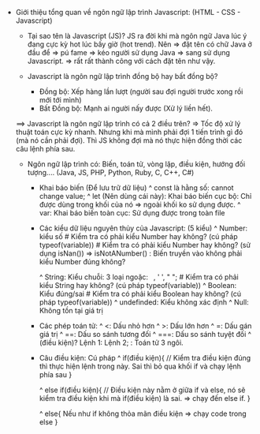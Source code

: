 - Giới thiệu tổng quan về ngôn ngữ lập trình Javascript:  (HTML - CSS - Javascript)
    + Tại sao tên là Javascript (JS)? JS ra đời khi mà ngôn ngữ Java lúc ý đang cực kỳ hot lúc bấy giờ (hot trend). Nên => đặt tên có chữ Java ở đầu để => pú fame => kéo người sử dụng Java => sang sử dụng Javascript. => rất rất thành công với cách đặt tên như vậy.

    + Javascript là ngôn ngữ lập trình đồng bộ hay bất đồng bộ? 
        * Đồng bộ: Xếp hàng lần lượt (người sau đợi người trước xong rồi mới tới mình)
        * Bất Đồng bộ: Mạnh ai người nấy được (Xử lý liền hết).

    ==> Javascript là ngôn ngữ lập trình có cả 2 điều trên?  => Tốc độ xử lý thuật toán cực kỳ nhanh. Nhưng  khi mà mình phải đợi 1 tiến trình gì đó (mà nó cần phải đợi). Thì JS không đợi mà nó thực hiện đồng thời các câu lệnh phía sau.


    + Ngôn ngữ lập trình có: Biến, toán tử, vòng lặp, điều kiện, hướng đối tượng.... (Java, JS, PHP, Python, Ruby, C, C++, C#)

        * Khai báo biến (Để lưu trữ dữ liệu)
            ^ const là hằng số: cannot change value;
            ^ let (Nên dùng cái này): Khai báo biến cục bộ: Chỉ được dùng trong khối của nó => ngoài khối ko sử dụng được.
            ^ var: Khai báo biến toàn cục: Sử dụng được trong toàn file

        * Các kiểu dữ liệu nguyên thủy của Javascript: (5 kiểu)
            ^ Number: kiểu số
                # Kiểm tra có phải kiểu Number hay không? (cú pháp typeof(variable))
                # Kiểm tra có phải kiểu Number hay không? (sử dụng isNan()) => isNotANumber() : Biến truyền vào không phải kiểu Number đúng không? 


            ^ String: Kiểu chuỗi: 3 loại ngoặc: ` `, ' ', " "; 
                #  Kiểm tra có phải kiểu String hay không? (cú pháp typeof(variable))
            ^ Boolean: Kiểu đúng/sai
                #  Kiểm tra có phải kiểu Boolean hay không? (cú pháp typeof(variable))
            ^ undefinded: Kiểu không xác định
            ^ Null: Không tồn tại giá trị

        * Các phép toán tử: 
            ^ <: Dấu nhỏ hơn
            ^ >: Dấu lớn hơn
            ^ =: Dấu gán giá trị
            ^ ==: Dấu so sánh tương đối
            ^ ===: Dấu so sánh tuyệt đối
            ^ (điều kiện)? Lệnh 1: Lệnh 2; : Toán tử 3 ngôi.

        * Câu điều kiện: Cú pháp
            ^ if(điều kiện){
                // Kiểm tra điều kiện đúng thì thực hiện lệnh trong này. Sai thì bỏ qua khối if và chạy lệnh phía sau
            }

            ^ else if(điều kiện){
                // Điều kiện này nằm ở giữa if và else, nó sẽ kiểm tra điều kiện khi mà if(điều kiện) là sai. => chạy đến else if.
            }

            ^ else{
                Nếu như if không thỏa mãn điều kiện => chạy code trong else
            }
        